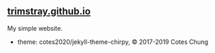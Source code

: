 ## [trimstray.github.io](https://trimstray.github.io)

My simple website.

- theme: cotes2020/jekyll-theme-chirpy, © 2017-2019 Cotes Chung
